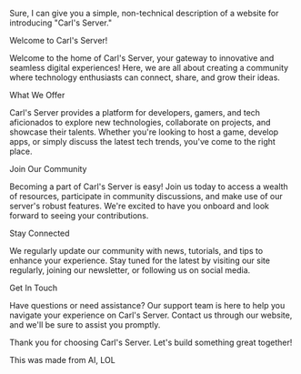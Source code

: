 
Sure, I can give you a simple, non-technical description of a website for introducing "Carl's Server."

Welcome to Carl's Server!

Welcome to the home of Carl's Server, your gateway to innovative and seamless digital experiences! Here, we are all about creating a community where technology enthusiasts can connect, share, and grow their ideas.

What We Offer

Carl's Server provides a platform for developers, gamers, and tech aficionados to explore new technologies, collaborate on projects, and showcase their talents. Whether you're looking to host a game, develop apps, or simply discuss the latest tech trends, you've come to the right place.

Join Our Community

Becoming a part of Carl's Server is easy! Join us today to access a wealth of resources, participate in community discussions, and make use of our server's robust features. We're excited to have you onboard and look forward to seeing your contributions.

Stay Connected

We regularly update our community with news, tutorials, and tips to enhance your experience. Stay tuned for the latest by visiting our site regularly, joining our newsletter, or following us on social media.

Get In Touch

Have questions or need assistance? Our support team is here to help you navigate your experience on Carl's Server. Contact us through our website, and we'll be sure to assist you promptly.

Thank you for choosing Carl's Server. Let's build something great together!

This was made from AI, LOL

